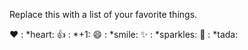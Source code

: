 Replace this with a list of your favorite things.

❤️	: *heart:
👍	: *+1:
😄	: *smile:
✨	: *sparkles:
🎉	: *tada:
